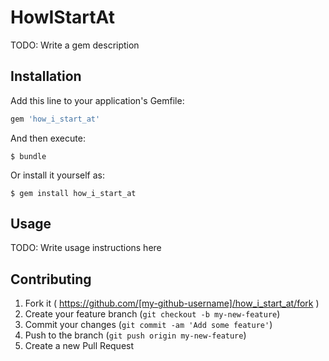 # HowIStartAt

TODO: Write a gem description

## Installation

Add this line to your application's Gemfile:

```ruby
gem 'how_i_start_at'
```

And then execute:

    $ bundle

Or install it yourself as:

    $ gem install how_i_start_at

## Usage

TODO: Write usage instructions here

## Contributing

1. Fork it ( https://github.com/[my-github-username]/how_i_start_at/fork )
2. Create your feature branch (`git checkout -b my-new-feature`)
3. Commit your changes (`git commit -am 'Add some feature'`)
4. Push to the branch (`git push origin my-new-feature`)
5. Create a new Pull Request
